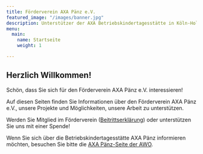 ```yaml
---
title: Förderverein AXA Pänz e.V.
featured_image: "/images/banner.jpg"
description: Unterstützer der AXA Betriebskindertagesstätte in Köln-Holweide
menu:
  main:
    name: Startseite
    weight: 1

---
```

## Herzlich Willkommen!

Schön, dass Sie sich für den Förderverein AXA Pänz e.V. interessieren!

Auf diesen Seiten finden Sie Informationen über den Förderverein AXA Pänz e.V., unsere Projekte und Möglichkeiten, unsere Arbeit zu unterstützen.

Werden Sie Mitglied im Förderverein ([Beitrittserklärung](Beitrittserklaerung_Foerderverein_AXA-Paenz.pdf)) oder unterstützen Sie uns mit einer Spende!

Wenn Sie sich über die Betriebskindertagesstätte AXA Pänz informieren möchten, besuchen Sie bitte die [AXA Pänz-Seite der AWO](http://www.awo-koeln.de/kinder-jugend-und-familie/betriebskitas/betriebskindertagesstaette-axa-paenz.html).